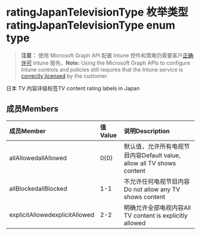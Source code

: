 # <a name="ratingjapantelevisiontype-enum-type"></a><span data-ttu-id="b176d-101">ratingJapanTelevisionType 枚举类型</span><span class="sxs-lookup"><span data-stu-id="b176d-101">ratingJapanTelevisionType enum type</span></span>

> <span data-ttu-id="b176d-102">**注意：** 使用 Microsoft Graph API 配置 Intune 控件和策略仍需要客户[正确许可](https://go.microsoft.com/fwlink/?linkid=839381) Intune 服务。</span><span class="sxs-lookup"><span data-stu-id="b176d-102">**Note:** Using the Microsoft Graph APIs to configure Intune controls and policies still requires that the Intune service is [correctly licensed](https://go.microsoft.com/fwlink/?linkid=839381) by the customer.</span></span>

<span data-ttu-id="b176d-103">日本 TV 内容评级标签</span><span class="sxs-lookup"><span data-stu-id="b176d-103">TV content rating labels in Japan</span></span>
## <a name="members"></a><span data-ttu-id="b176d-104">成员</span><span class="sxs-lookup"><span data-stu-id="b176d-104">Members</span></span>
|<span data-ttu-id="b176d-105">成员</span><span class="sxs-lookup"><span data-stu-id="b176d-105">Member</span></span>|<span data-ttu-id="b176d-106">值</span><span class="sxs-lookup"><span data-stu-id="b176d-106">Value</span></span>|<span data-ttu-id="b176d-107">说明</span><span class="sxs-lookup"><span data-stu-id="b176d-107">Description</span></span>|
|:---|:---|:---|
|<span data-ttu-id="b176d-108">allAllowed</span><span class="sxs-lookup"><span data-stu-id="b176d-108">allAllowed</span></span>|<span data-ttu-id="b176d-109">0</span><span class="sxs-lookup"><span data-stu-id="b176d-109">{0}</span></span>|<span data-ttu-id="b176d-110">默认值，允许所有电视节目内容</span><span class="sxs-lookup"><span data-stu-id="b176d-110">Default value, allow all TV shows content</span></span>|
|<span data-ttu-id="b176d-111">allBlocked</span><span class="sxs-lookup"><span data-stu-id="b176d-111">allBlocked</span></span>|<span data-ttu-id="b176d-112">1</span><span class="sxs-lookup"><span data-stu-id="b176d-112">-1</span></span>|<span data-ttu-id="b176d-113">不允许任何电视节目内容</span><span class="sxs-lookup"><span data-stu-id="b176d-113">Do not allow any TV shows content</span></span>|
|<span data-ttu-id="b176d-114">explicitAllowed</span><span class="sxs-lookup"><span data-stu-id="b176d-114">explicitAllowed</span></span>|<span data-ttu-id="b176d-115">2</span><span class="sxs-lookup"><span data-stu-id="b176d-115">-2</span></span>|<span data-ttu-id="b176d-116">明确允许全部电视内容</span><span class="sxs-lookup"><span data-stu-id="b176d-116">All TV content is explicitly allowed</span></span>|








